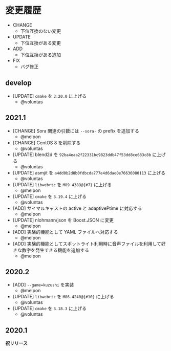 # 変更履歴

- CHANGE
    - 下位互換のない変更
- UPDATE
    - 下位互換がある変更
- ADD
    - 下位互換がある追加
- FIX
    - バグ修正

## develop

- [UPDATE] `cmake` を `3.20.0` に上げる
    - @voluntas

## 2021.1

- [CHANGE] Sora 関連の引数には `--sora-` の prefix を追加する
    - @melpon
- [CHANGE] CentOS 8 を削除する
    - @voluntas
- [UPDATE] blend2d を `92ba4eaa2f22331bc9823ddb47f53dd8ce683c8b` に上げる
    - @voluntas
- [UPDATE] asmjit を `a4dd0b2d8b0fdbcda777e4d6dae0e76636080113` に上げる
    - @voluntas
- [UPDATE] `libwebrtc` を `M89.4389@{#7}` に上げる
    - @melpon
- [UPDATE] `cmake` を `3.19.4` に上げる
    - @voluntas
- [ADD] サイマルキャストの active と adaptivePtime に対応する
    - @melpon
- [UPDATE] nlohmann/json を Boost.JSON に変更
    - @melpon
- [ADD] 実験的機能として YAML ファイルへ対応する
    - @melpon
- [ADD] 実験的機能としてスポットライト利用時に音声ファイルを利用して好きな数字を発生できる機能を追加する
    - @melpon

## 2020.2

- [ADD] `--game=kuzushi` を実装
    - @melpon
- [UPDATE] `libwebrtc` を `M86.4240@{#10}` に上げる
    - @voluntas
- [UPDATE] `cmake` を `3.18.3` に上げる
    - @voluntas

## 2020.1

**祝リリース**
